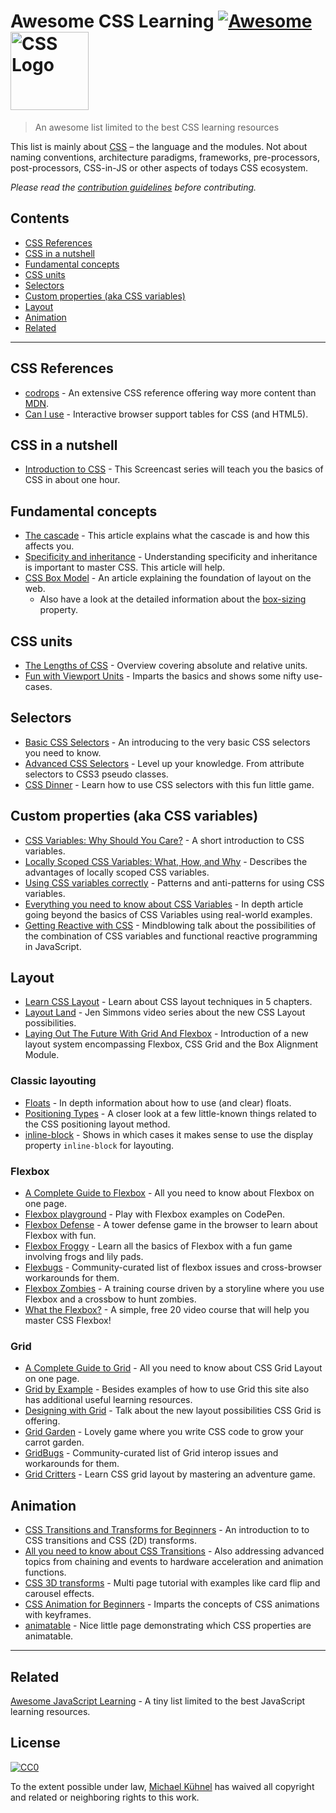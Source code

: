 Awesome CSS Learning [![Awesome](https://awesome.re/badge.svg)](https://awesome.re) [<img src="https://upload.wikimedia.org/wikipedia/commons/d/d5/CSS3_logo_and_wordmark.svg" alt="CSS Logo" width="125" />](https://developer.mozilla.org/docs/Web/CSS)
=========================================================================================================================================================================================================================================================

> An awesome list limited to the best CSS learning resources

This list is mainly about [CSS](https://developer.mozilla.org/docs/Web/CSS) – the language and the modules. Not about naming conventions, architecture paradigms, frameworks, pre-processors, post-processors, CSS-in-JS or other aspects of todays CSS ecosystem.

*Please read the [contribution guidelines](.github/contributing.md) before contributing.*

Contents
--------

-   [CSS References](#css-references)
-   [CSS in a nutshell](#css-in-a-nutshell)
-   [Fundamental concepts](#fundamental-concepts)
-   [CSS units](#css-units)
-   [Selectors](#selectors)
-   [Custom properties (aka CSS variables)](#custom-properties-aka-css-variables)
-   [Layout](#layout)
-   [Animation](#animation)
-   [Related](#related)

------------------------------------------------------------------------

CSS References
--------------

-   [codrops](https://tympanus.net/codrops/css_reference/) - An extensive CSS reference offering way more content than [MDN](https://developer.mozilla.org/en-US/docs/Web/CSS/Reference).
-   [Can I use](https://caniuse.com) - Interactive browser support tables for CSS (and HTML5).

CSS in a nutshell
-----------------

-   [Introduction to CSS](https://scrimba.com/g/gintrotocss) - This Screencast series will teach you the basics of CSS in about one hour.

Fundamental concepts
--------------------

-   [The cascade](https://developer.mozilla.org/en-US/docs/Web/CSS/Cascade) - This article explains what the cascade is and how this affects you.
-   [Specificity and inheritance](https://www.smashingmagazine.com/2010/04/css-specificity-and-inheritance/) - Understanding specificity and inheritance is important to master CSS. This article will help.
-   [CSS Box Model](https://developer.mozilla.org/en-US/docs/Learn/CSS/Introduction_to_CSS/Box_model) - An article explaining the foundation of layout on the web.
    -   Also have a look at the detailed information about the [box-sizing](https://css-tricks.com/box-sizing/) property.

CSS units
---------

-   [The Lengths of CSS](https://css-tricks.com/the-lengths-of-css/) - Overview covering absolute and relative units.
-   [Fun with Viewport Units](https://css-tricks.com/fun-viewport-units/) - Imparts the basics and shows some nifty use-cases.

Selectors
---------

-   [Basic CSS Selectors](https://www.sitepoint.com/css-selectors/) - An introducing to the very basic CSS selectors you need to know.
-   [Advanced CSS Selectors](https://www.smashingmagazine.com/2009/08/taming-advanced-css-selectors/) - Level up your knowledge. From attribute selectors to CSS3 pseudo classes.
-   [CSS Dinner](https://flukeout.github.io) - Learn how to use CSS selectors with this fun little game.

Custom properties (aka CSS variables)
-------------------------------------

-   [CSS Variables: Why Should You Care?](https://developers.google.com/web/updates/2016/02/css-variables-why-should-you-care) - A short introduction to CSS variables.
-   [Locally Scoped CSS Variables: What, How, and Why](https://una.im/local-css-vars/) - Describes the advantages of locally scoped CSS variables.
-   [Using CSS variables correctly](https://www.madebymike.com.au/writing/using-css-variables/) - Patterns and anti-patterns for using CSS variables.
-   [Everything you need to know about CSS Variables](https://medium.freecodecamp.org/everything-you-need-to-know-about-css-variables-c74d922ea855) - In depth article going beyond the basics of CSS Variables using real-world examples.
-   [Getting Reactive with CSS](https://www.youtube.com/watch?v=4IRPxCMAIfA) - Mindblowing talk about the possibilities of the combination of CSS variables and functional reactive programming in JavaScript.

Layout
------

-   [Learn CSS Layout](http://book.mixu.net/css) - Learn about CSS layout techniques in 5 chapters.
-   [Layout Land](https://www.youtube.com/channel/UC7TizprGknbDalbHplROtag) - Jen Simmons video series about the new CSS Layout possibilities.
-   [Laying Out The Future With Grid And Flexbox](https://www.youtube.com/watch?v=hj355PRbwSQ) - Introduction of a new layout system encompassing Flexbox, CSS Grid and the Box Alignment Module.

### Classic layouting

-   [Floats](https://tympanus.net/codrops/css_reference/float/) - In depth information about how to use (and clear) floats.
-   [Positioning Types](https://scotch.io/bar-talk/5-things-you-might-not-know-about-the-css-positioning-types) - A closer look at a few little-known things related to the CSS positioning layout method.
-   [inline-block](https://iamsteve.me/blog/entry/inline_block) - Shows in which cases it makes sense to use the display property `inline-block` for layouting.

### Flexbox

-   [A Complete Guide to Flexbox](https://css-tricks.com/snippets/css/a-guide-to-flexbox/) - All you need to know about Flexbox on one page.
-   [Flexbox playground](https://codepen.io/enxaneta/full/adLPwv) - Play with Flexbox examples on CodePen.
-   [Flexbox Defense](http://www.flexboxdefense.com) - A tower defense game in the browser to learn about Flexbox with fun.
-   [Flexbox Froggy](https://flexboxfroggy.com) - Learn all the basics of Flexbox with a fun game involving frogs and lily pads.
-   [Flexbugs](https://github.com/philipwalton/flexbugs) - Community-curated list of flexbox issues and cross-browser workarounds for them.
-   [Flexbox Zombies](https://flexboxzombies.com) - A training course driven by a storyline where you use Flexbox and a crossbow to hunt zombies.
-   [What the Flexbox?](https://flexbox.io/) - A simple, free 20 video course that will help you master CSS Flexbox!

### Grid

-   [A Complete Guide to Grid](https://css-tricks.com/snippets/css/complete-guide-grid/) - All you need to know about CSS Grid Layout on one page.
-   [Grid by Example](https://gridbyexample.com) - Besides examples of how to use Grid this site also has additional useful learning resources.
-   [Designing with Grid](https://talks.jensimmons.com/J5VRbA/designing-with-grid) - Talk about the new layout possibilities CSS Grid is offering.
-   [Grid Garden](https://cssgridgarden.com) - Lovely game where you write CSS code to grow your carrot garden.
-   [GridBugs](https://github.com/rachelandrew/gridbugs) - Community-curated list of Grid interop issues and workarounds for them.
-   [Grid Critters](https://www.gridcritters.com) - Learn CSS grid layout by mastering an adventure game.

Animation
---------

-   [CSS Transitions and Transforms for Beginners](https://robots.thoughtbot.com/transitions-and-transforms) - An introduction to to CSS transitions and CSS (2D) transforms.
-   [All you need to know about CSS Transitions](https://blog.alexmaccaw.com/all-you-need-to-know-about-css-transitions/) - Also addressing advanced topics from chaining and events to hardware acceleration and animation functions.
-   [CSS 3D transforms](https://3dtransforms.desandro.com) - Multi page tutorial with examples like card flip and carousel effects.
-   [CSS Animation for Beginners](https://robots.thoughtbot.com/css-animation-for-beginners) - Imparts the concepts of CSS animations with keyframes.
-   [animatable](http://leaverou.github.io/animatable/) - Nice little page demonstrating which CSS properties are animatable.

------------------------------------------------------------------------

Related
-------

[Awesome JavaScript Learning](https://github.com/micromata/awesome-javascript-learning) - A tiny list limited to the best JavaScript learning resources.

License
-------

[![CC0](http://mirrors.creativecommons.org/presskit/buttons/88x31/svg/cc-zero.svg)](https://creativecommons.org/publicdomain/zero/1.0/)

To the extent possible under law, [Michael Kühnel](http://micromata.de) has waived all copyright and related or neighboring rights to this work.
